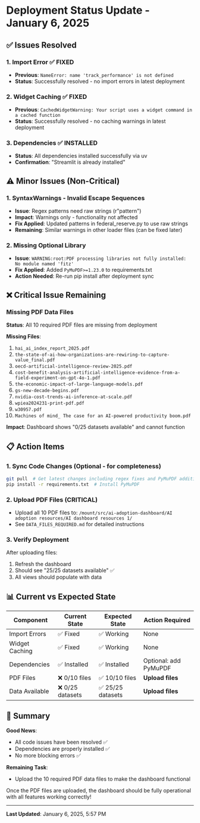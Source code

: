 # Deployment Status Update - January 6, 2025

## ✅ Issues Resolved

### 1. **Import Error** ✅ FIXED
- **Previous**: `NameError: name 'track_performance' is not defined`
- **Status**: Successfully resolved - no import errors in latest deployment

### 2. **Widget Caching** ✅ FIXED  
- **Previous**: `CachedWidgetWarning: Your script uses a widget command in a cached function`
- **Status**: Successfully resolved - no caching warnings in latest deployment

### 3. **Dependencies** ✅ INSTALLED
- **Status**: All dependencies installed successfully via uv
- **Confirmation**: "Streamlit is already installed"

## ⚠️ Minor Issues (Non-Critical)

### 1. **SyntaxWarnings** - Invalid Escape Sequences
- **Issue**: Regex patterns need raw strings (r"pattern")
- **Impact**: Warnings only - functionality not affected
- **Fix Applied**: Updated patterns in federal_reserve.py to use raw strings
- **Remaining**: Similar warnings in other loader files (can be fixed later)

### 2. **Missing Optional Library**
- **Issue**: `WARNING:root:PDF processing libraries not fully installed: No module named 'fitz'`
- **Fix Applied**: Added `PyMuPDF>=1.23.0` to requirements.txt
- **Action Needed**: Re-run pip install after deployment sync

## ❌ Critical Issue Remaining

### Missing PDF Data Files
**Status**: All 10 required PDF files are missing from deployment

**Missing Files**:
1. `hai_ai_index_report_2025.pdf`
2. `the-state-of-ai-how-organizations-are-rewiring-to-capture-value_final.pdf`
3. `oecd-artificial-intelligence-review-2025.pdf`
4. `cost-benefit-analysis-artificial-intelligence-evidence-from-a-field-experiment-on-gpt-4o-1.pdf`
5. `the-economic-impact-of-large-language-models.pdf`
6. `gs-new-decade-begins.pdf`
7. `nvidia-cost-trends-ai-inference-at-scale.pdf`
8. `wpiea2024231-print-pdf.pdf`
9. `w30957.pdf`
10. `Machines of mind_ The case for an AI-powered productivity boom.pdf`

**Impact**: Dashboard shows "0/25 datasets available" and cannot function

## 📋 Action Items

### 1. **Sync Code Changes** (Optional - for completeness)
```bash
git pull  # Get latest changes including regex fixes and PyMuPDF addition
pip install -r requirements.txt  # Install PyMuPDF
```

### 2. **Upload PDF Files** (CRITICAL)
- Upload all 10 PDF files to: `/mount/src/ai-adoption-dashboard/AI adoption resources/AI dashboard resources 1/`
- See `DATA_FILES_REQUIRED.md` for detailed instructions

### 3. **Verify Deployment**
After uploading files:
1. Refresh the dashboard
2. Should see "25/25 datasets available" ✅
3. All views should populate with data

## 📊 Current vs Expected State

| Component | Current State | Expected State | Action Required |
|-----------|--------------|----------------|-----------------|
| Import Errors | ✅ Fixed | ✅ Working | None |
| Widget Caching | ✅ Fixed | ✅ Working | None |
| Dependencies | ✅ Installed | ✅ Installed | Optional: add PyMuPDF |
| PDF Files | ❌ 0/10 files | ✅ 10/10 files | **Upload files** |
| Data Available | ❌ 0/25 datasets | ✅ 25/25 datasets | **Upload files** |

## 🎯 Summary

**Good News**: 
- All code issues have been resolved ✅
- Dependencies are properly installed ✅
- No more blocking errors ✅

**Remaining Task**:
- Upload the 10 required PDF data files to make the dashboard functional

Once the PDF files are uploaded, the dashboard should be fully operational with all features working correctly!

---

**Last Updated**: January 6, 2025, 5:57 PM